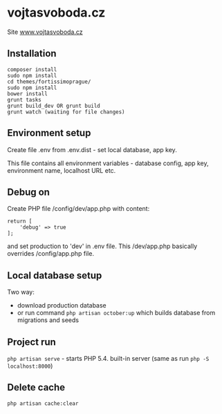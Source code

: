 # vojtasvoboda.cz

Site www.vojtasvoboda.cz

## Installation

```
composer install
sudo npm install
cd themes/fortissimoprague/
sudo npm install
bower install
grunt tasks
grunt build_dev OR grunt build
grunt watch (waiting for file changes)
```

## Environment setup

Create file .env from .env.dist - set local database, app key.

This file contains all environment variables - database config, app key, environment name, localhost URL etc.

## Debug on

Create PHP file /config/dev/app.php with content:

```
return [
    'debug' => true
];
```

and set production to 'dev' in .env file. This /dev/app.php basically overrides /config/app.php file.

## Local database setup

Two way:

- download production database
- or run command `php artisan october:up` which builds database from migrations and seeds

## Project run

`php artisan serve` - starts PHP 5.4. built-in server (same as run `php -S localhost:8000`)

## Delete cache

`php artisan cache:clear`
